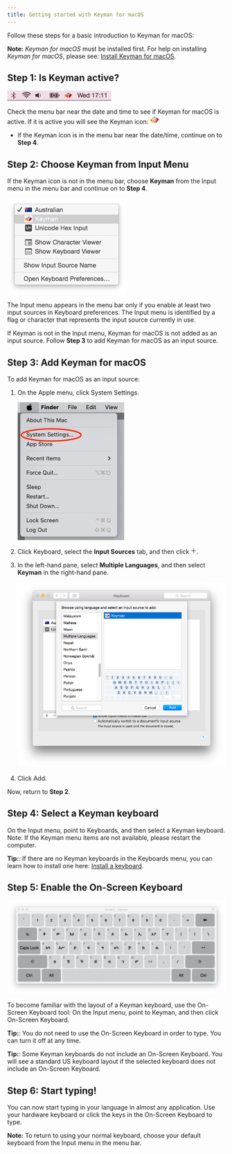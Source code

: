 ```yaml
---
title: Getting started with Keyman for macOS
---
```


Follow these steps for a basic introduction to Keyman for macOS:

**Note:** *Keyman for macOS* must be installed first. For help on
installing *Keyman for macOS*, please see: [Install Keyman for macOS](install-keyman).

## Step 1: Is Keyman active?

![Keyman menu bar](../mac_images/menu_bar_keyman.png)

Check the menu bar near the date and time to see if Keyman for macOS is
active. If it is active you will see the Keyman icon: ![Keyman icon](../mac_images/icon-keyman.png)

* If the Keyman icon is in the menu bar near the date/time, continue on to **Step 4**.

## Step 2: Choose Keyman from Input Menu

If the Keyman icon is not in the menu bar, choose **Keyman** from the Input menu in the
menu bar and continue on to **Step 4**.

![Input menu](../mac_images/input_menu.png)

The Input menu appears in the menu bar only if you enable at least two input
sources in Keyboard preferences. The Input menu is identified by a flag or character
that represents the input source currently in use.

If Keyman is not in the Input menu, Keyman for macOS is not added as an input source.
Follow **Step 3** to add Keyman for macOS as an input source.

## Step 3: Add Keyman for macOS

To add Keyman for macOS as an input source:

1. On the Apple menu, click System Settings.

   ![Apple menu](../mac_images/open-apple-menu.png)

2. Click Keyboard, select the **Input Sources** tab, and then click ![+](../mac_images/add.png).

3. In the left-hand pane, select **Multiple Languages**, and then select **Keyman** in the
   right-hand pane.

   ![Add Keyman](../mac_images/add_keyman.png)

4. Click Add.

Now, return to **Step 2**.

## Step 4: Select a Keyman keyboard

On the Input menu, point to Keyboards, and then select a Keyman keyboard. Note: If
the Keyman menu items are not available, please restart the computer.

**Tip:**: If there are no Keyman keyboards in the Keyboards menu, you can learn
how to install one here: [Install a keyboard](../start/install-keyboard).

## Step 5: Enable the On-Screen Keyboard

![Amharic On Screen Keyboard](../mac_images/osk_amharic.png)

To become familiar with the layout of a Keyman keyboard, use the
On-Screen Keyboard tool: On the Input menu, point to Keyman, and then click
On-Screen Keyboard.

**Tip:**: You do not need to use the On-Screen Keyboard in order to type. You can turn it
off at any time.

**Tip:**: Some Keyman keyboards do not include an On-Screen Keyboard. You will see
a standard US keyboard layout if the selected keyboard does not include an
On-Screen Keyboard.

## Step 6: Start typing!

You can now start typing in your language in almost any application. Use your
hardware keyboard or click the keys in the On-Screen Keyboard to type.

**Note:** To return to using your normal keyboard, choose your default keyboard
from the Input menu in the menu bar.
